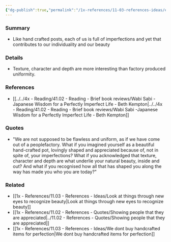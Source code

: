 ```yaml
---
{"dg-publish":true,"permalink":"/1x-references/11-03-references-ideas/each-of-us-is-imperfect-and-beautiful/","dgHomeLink":true,"dgPassFrontmatter":false,"dgShowBacklinks":true,"dgShowLocalGraph":false,"dgShowInlineTitle":true}
---
```



### Summary
- Like hand crafted posts, each of us is full of imperfections and yet that contributes to our individuality and our beauty

### Details
- Texture, character and depth are more interesting than factory produced uniformity.

### References
- [[../../4x - Reading/41.02 - Reading - Brief book reviews/Wabi Sabi -Japanese Wisdom for a Perfectly Imperfect Life - Beth Kempton|../../4x - Reading/41.02 - Reading - Brief book reviews/Wabi Sabi -Japanese Wisdom for a Perfectly Imperfect Life - Beth Kempton]]

### Quotes
- "We are not supposed to be flawless and uniform, as if we have come out of a peoplefactory. What if you imagined yourself as a beautiful hand-crafted pot, lovingly shaped and appreciated because of, not in spite of, your imperfections? What if you acknowledged that texture, character and depth are what underlie your natural beauty, inside and out? And what if you recognised how all that has shaped you along the way has made you who you are today?"

### Related
- [[1x - References/11.03 - References - Ideas/Look at things through new eyes to recognize beauty|Look at things through new eyes to recognize beauty]]
- [[1x - References/11.02 - References - Quotes/Showing people that they are appreciated|../11.02 - References - Quotes/Showing people that they are appreciated]]
- [[1x - References/11.03 - References - Ideas/We dont buy handcrafted items for perfection|We dont buy handcrafted items for perfection]]
